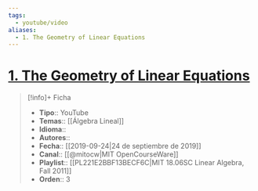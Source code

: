 ```yaml
---
tags:
  - youtube/video
aliases:
  - 1. The Geometry of Linear Equations
---
```

# [1. The Geometry of Linear Equations](https://www.youtube.com/watch?v=J7DzL2_Na80)

>[!info]+ Ficha
>- **Tipo**:: YouTube
>- **Temas**:: [[Álgebra Lineal]]
>- **Idioma**::
>- **Autores**::
>- **Fecha**:: [[2019-09-24|24 de septiembre de 2019]]
>- **Canal**:: [[@mitocw|MIT OpenCourseWare]]
>- **Playlist**:: [[PL221E2BBF13BECF6C|MIT 18.06SC Linear Algebra, Fall 2011]]
>- **Orden**:: 3
